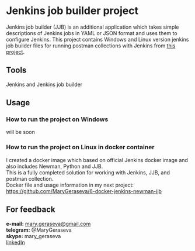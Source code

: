 # Jenkins job builder project

Jenkins job builder (JJB) is an additional application which takes simple descriptions of Jenkins jobs in YAML or JSON format and uses them to configure Jenkins.
This project contains Windows and Linux version jenkins job builder files for running postman collections with Jenkins from [this project](https://github.com/MaryGeraseva/5-postman-api-tests).

## Tools
Jenkins and Jenkins job builder

## Usage

### How to run the project on Windows
will be soon

### How to run the project on Linux in docker container
I created a docker image which based on official Jenkins docker image and also includes Newman, Python and JJB.     
This is a fully completed solution for working with Jenkins, JJB, and postman collection.  
Docker file and usage information in my next project:  
https://github.com/MaryGeraseva/6-docker-jenkins-newman-jjb


## For feedback
**e-mail:** mary.geraseva@gmail.com  
**telegram:** @MaryGeraseva  
**skype:** mary_geraseva  
[linkedIn](https://www.linkedin.com/in/maria-geraseva/)
